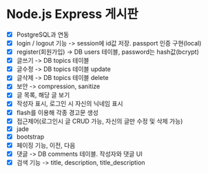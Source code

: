 # Node.js Express 게시판
- [x] PostgreSQL과 연동
- [x] login / logout 기능 -> session에 id값 저장. passport 인증 구현(local)
- [x] register(회원가입) -> DB users 테이블, password는 hash값(bcrypt)
- [x] 글쓰기 -> DB topics 테이블
- [x] 글수정 -> DB topics 테이블 update
- [x] 글삭제 -> DB topics 테이블 delete
- [x] 보안 -> compression, sanitize
- [x] 글 목록, 해당 글 보기
- [x] 작성자 표시, 로그인 시 자신의 닉네임 표시
- [x] flash를 이용해 각종 경고문 생성
- [x] 접근제어(로그인시 글 CRUD 가능, 자신의 글만 수정 및 삭제 가능)
- [x] jade
- [x] bootstrap
- [x] 페이징 기능, 이전, 다음
- [x] 댓글 -> DB comments 테이블. 작성자와 댓글 UI
- [x] 검색 기능 -> title, description, title_description
